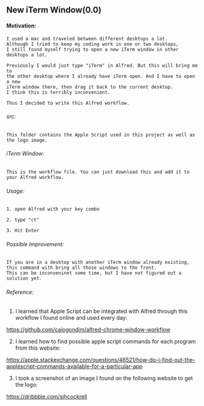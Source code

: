 ## New iTerm Window(0.0)

#### Motivation:
	I used a mac and traveled between different desktops a lot. 
	Although I tried to keep my coding work in one or two desktops, 
	I still found myself trying to open a new iTerm window in other desktops a lot.

	Previously I would just type "iTerm" in Alfred. But this will bring me to 
	the other desktop where I already have iTerm open. And I have to open a new 
	iTerm window there, then drag it back to the current desktop. 
	I think this is terribly inconvenient.

	Thus I decided to write this Alfred workflow.

###### src:
	This folder contains the Apple Script used in this project as well as the logo image.

###### iTerm Window:
	This is the workflow file. You can just download this and add it to your Alfred workflow.

###### Usage:
	1. open Alfred with your key combo

	2. type "ct"

	3. Hit Enter

###### Possible Improvement:
	If you are in a desktop with another iTerm window already existing, 
	this command with bring all those windows to the front. 
	This can be inconveninet some time, but I have not figured out a solution yet.  

###### Reference:

1.	I learned that Apple Script can be integrated with Alfred through this workflow I found online and used every day:

https://github.com/caiogondim/alfred-chrome-window-workflow

2.	I learned how to find possible apple script commands for each program from this website:

https://apple.stackexchange.com/questions/46521/how-do-i-find-out-the-applescript-commands-available-for-a-particular-app


3.	I took a screenshot of an image I found on the following website to get the logo:

https://dribbble.com/sjhcockrell
